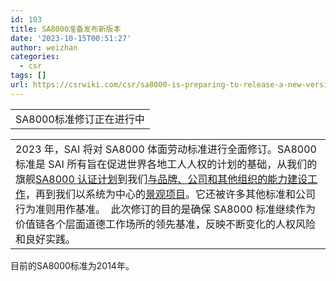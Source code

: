 ```yaml
---
id: 103
title: SA8000准备发布新版本
date: '2023-10-15T00:51:27'
author: weizhan
categories:
  - csr
tags: []
url: https://csrwiki.com/csr/sa8000-is-preparing-to-release-a-new-version
---
```


|                 |
| --------------- |
| SA8000标准修订正在进行中 |

|                                                                                                                                                                                                                                                                                                                                                                                                                                                                                                                                                                                                                                                                                                                                                                                                                                                                                                                                                                                                                                                                                                                                                                                                                                               |
| --------------------------------------------------------------------------------------------------------------------------------------------------------------------------------------------------------------------------------------------------------------------------------------------------------------------------------------------------------------------------------------------------------------------------------------------------------------------------------------------------------------------------------------------------------------------------------------------------------------------------------------------------------------------------------------------------------------------------------------------------------------------------------------------------------------------------------------------------------------------------------------------------------------------------------------------------------------------------------------------------------------------------------------------------------------------------------------------------------------------------------------------------------------------------------------------------------------------------------------------- |
| 2023 年，SAI 将对 SA8000 体面劳动标准进行全面修订。SA8000 标准是 SAI 所有旨在促进世界各地工人人权的计划的基础，从我们的旗舰[SA8000 认证计划](https://r20.rs6.net/tn.jsp?f=001j_ClcqgAntXTmSSzFgl-z-dJhX-6pHBa2ZvgcRaKXghE8sBu5bndlwQJPRIwTDpM0EAs1g4BsACIB-_YvlvTRipX2YHNgDIWu4CvbqD2gdiEYt7bztG07jN807MQK2gEi9yLVfoYSmWXH0B3NqpWxcQsFJN8197EXXF-_ALRzxU=\&c=x52ZB5CXyZllrGy-hbOfS-_vzDDA6bn1hcoes66bAsII5mKCpOnymQ==\&ch=DFAp9u9F1UmRJB5EtKWC6IW5JCuOap0IMpxbYaWboA3SS5TlnJSARQ==)到我们[与品牌、公司和其他组织的能力建设工作](https://r20.rs6.net/tn.jsp?f=001j_ClcqgAntXTmSSzFgl-z-dJhX-6pHBa2ZvgcRaKXghE8sBu5bndl5J7LljXwZgsnyB3n9FDi1uvWK8k2aE1LaVfbQ2kHyRx0gwM3EAfFxa6I30pdTicyM3c1g4TXm3vK31wPBT1xLaeuPvExTSbae8oDr7qKbkrYo8OugMFTfVjtYXkKR2iNg==\&c=x52ZB5CXyZllrGy-hbOfS-_vzDDA6bn1hcoes66bAsII5mKCpOnymQ==\&ch=DFAp9u9F1UmRJB5EtKWC6IW5JCuOap0IMpxbYaWboA3SS5TlnJSARQ==)，再到我们以系统为中心的[景观项目](https://r20.rs6.net/tn.jsp?f=001j_ClcqgAntXTmSSzFgl-z-dJhX-6pHBa2ZvgcRaKXghE8sBu5bndl5J7LljXwZgsHQbuFIDk_42aB-T47B0LyA3lu8QboTgJbFPn_rLwvfqVz9o_q350b_6eJOdya0N096tT_o7jD0SxG0c9MEQ-JVRc8LmD55Hp\&c=x52ZB5CXyZllrGy-hbOfS-_vzDDA6bn1hcoes66bAsII5mKCpOnymQ==\&ch=DFAp9u9F1UmRJB5EtKWC6IW5JCuOap0IMpxbYaWboA3SS5TlnJSARQ==)。它还被许多其他标准和公司行为准则用作基准。  此次修订的目的是确保 SA8000 标准继续作为价值链各个层面道德工作场所的领先基准，反映不断变化的人权风险和良好实践。   |

目前的SA8000标准为2014年。
